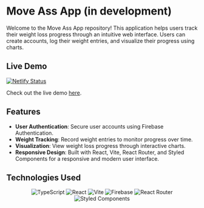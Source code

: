 # Move Ass App (in development)

Welcome to the Move Ass App repository! This application helps users track their weight loss progress through an intuitive web interface. Users can create accounts, log their weight entries, and visualize their progress using charts.

## Live Demo

[![Netlify Status](https://api.netlify.com/api/v1/badges/07a83e91-b249-4cdc-b104-3de0b62caed9/deploy-status)](https://app.netlify.com/sites/moveass/deploys)

Check out the live demo [here](https://moveass.netlify.app/).

## Features

- **User Authentication**: Secure user accounts using Firebase Authentication.
- **Weight Tracking**: Record weight entries to monitor progress over time.
- **Visualization**: View weight loss progress through interactive charts.
- **Responsive Design**: Built with React, Vite, React Router, and Styled Components for a responsive and modern user interface.

## Technologies Used

<div align="center">

![TypeScript](https://img.shields.io/badge/typescript-%23007ACC.svg?style=for-the-badge&logo=typescript&logoColor=white)
![React](https://img.shields.io/badge/react-%2320232a.svg?style=for-the-badge&logo=react&logoColor=%2361DAFB)
![Vite](https://img.shields.io/badge/vite-%23646CFF.svg?style=for-the-badge&logo=vite&logoColor=white)
![Firebase](https://img.shields.io/badge/firebase-ffca28?style=for-the-badge&logo=firebase&logoColor=black)
![React Router](https://img.shields.io/badge/React_Router-CA4245?style=for-the-badge&logo=react-router&logoColor=white)
![Styled Components](https://img.shields.io/badge/styled--components-DB7093?style=for-the-badge&logo=styled-components&logoColor=white)

</div>

<!-- 

 -->
